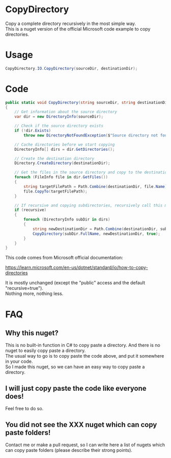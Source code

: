 # CopyDirectory
Copy a complete directory recursively in the most simple way.  
This is a nuget version of the official Microsoft code example to copy directories.

# Usage
```csharp
CopyDirectory.IO.CopyDirectory(sourceDir, destinationDir);
```

# Code

```csharp
public static void CopyDirectory(string sourceDir, string destinationDir, bool recursive=true)
{
    // Get information about the source directory
    var dir = new DirectoryInfo(sourceDir);

    // Check if the source directory exists
    if (!dir.Exists)
        throw new DirectoryNotFoundException($"Source directory not found: {dir.FullName}");

    // Cache directories before we start copying
    DirectoryInfo[] dirs = dir.GetDirectories();

    // Create the destination directory
    Directory.CreateDirectory(destinationDir);

    // Get the files in the source directory and copy to the destination directory
    foreach (FileInfo file in dir.GetFiles())
    {
        string targetFilePath = Path.Combine(destinationDir, file.Name);
        file.CopyTo(targetFilePath);
    }

    // If recursive and copying subdirectories, recursively call this method
    if (recursive)
    {
        foreach (DirectoryInfo subDir in dirs)
        {
            string newDestinationDir = Path.Combine(destinationDir, subDir.Name);
            CopyDirectory(subDir.FullName, newDestinationDir, true);
        }
    }
}
```

This code comes from Microsoft official documentation:

https://learn.microsoft.com/en-us/dotnet/standard/io/how-to-copy-directories

It is mostly unchanged (except the "public" access and the default "recursive=true").  
Nothing more, nothing less.

# FAQ
## Why this nuget?

This is no built-in function in C# to copy paste a directory. And there is no nuget to easily copy paste a directory.  
The usual way to go is to copy paste the code above, and put it somewhere in your code.  
So I made this nuget, so we can have an easy way to copy paste a directory.

## I will just copy paste the code like everyone does!
Feel free to do so.

## You did not see the XXX nuget which can copy paste folders!
Contact me or make a pull request, so I can write here a list of nugets which can copy paste folders (please describe their strong points).
